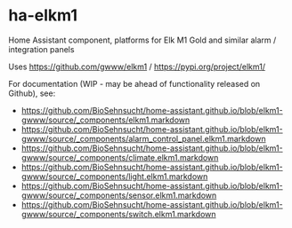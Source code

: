 # ha-elkm1
Home Assistant component, platforms for Elk M1 Gold and similar alarm / integration panels

Uses https://github.com/gwww/elkm1 / https://pypi.org/project/elkm1/

For documentation (WIP - may be ahead of functionality released on Github), see:
* https://github.com/BioSehnsucht/home-assistant.github.io/blob/elkm1-gwww/source/_components/elkm1.markdown
* https://github.com/BioSehnsucht/home-assistant.github.io/blob/elkm1-gwww/source/_components/alarm_control_panel.elkm1.markdown
* https://github.com/BioSehnsucht/home-assistant.github.io/blob/elkm1-gwww/source/_components/climate.elkm1.markdown
* https://github.com/BioSehnsucht/home-assistant.github.io/blob/elkm1-gwww/source/_components/light.elkm1.markdown
* https://github.com/BioSehnsucht/home-assistant.github.io/blob/elkm1-gwww/source/_components/sensor.elkm1.markdown
* https://github.com/BioSehnsucht/home-assistant.github.io/blob/elkm1-gwww/source/_components/switch.elkm1.markdown
